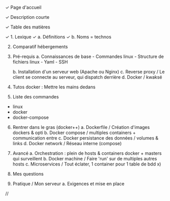 ✓ Page d'accueil

✓ Description courte

✓ Table des matières

✓ 1. Lexique
	✓ a. Définitions
	✓ b. Noms = technos
	
2. Comparatif hébergements

3. Pré-requis
	a. Connaissances de base
		- Commandes linux
		- Structure de fichiers linux
		- Yaml
		- SSH

	b. Installation d'un serveur web (Apache ou Nginx)
	c. Reverse proxy / Le client se connecte au serveur, qui dispatch derrière
	d. Docker / kwaksé
	
4. Tutos docker : Mettre les mains dedans

5. Liste des commandes
- linux
- docker
- docker-compose

6. Rentrer dans le gras (docker++)
	a. Dockerfile / Création d'images dockers & opti
	b. Docker compose / multiples containers + communication entre
	c. Docker persistance des données / volumes & links
	d. Docker network / Réseau interne (compose)

7. Avancé
	a. Orchestration : plein de hosts & containers docker + masters qui surveillent
	b. Docker machine / Faire 'run' sur de multiples autres hosts
	c. Microservices / Tout éclater, 1 container pour 1 table de bdd x)

8. Mes questions

9. Pratique / Mon serveur
	a. Exigences et mise en place

































//
